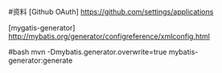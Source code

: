 
#资料
[Github OAuth] https://github.com/settings/applications

[mygatis-generator] http://mybatis.org/generator/configreference/xmlconfig.html

#bash
mvn -Dmybatis.generator.overwrite=true mybatis-generator:generate



